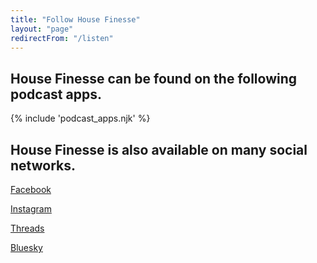 ```yaml
---
title: "Follow House Finesse"
layout: "page"
redirectFrom: "/listen"
---
```


## House Finesse can be found on the following podcast apps.

{% include 'podcast_apps.njk' %}

## House Finesse is also available on many social networks.

[Facebook](https://facebook.com/housefinesse)

[Instagram](https://instagram.com/housefinesse)

[Threads](https://threads.net/housefinesse)

[Bluesky](https://bsky.app/profile/housefinesse.com)
